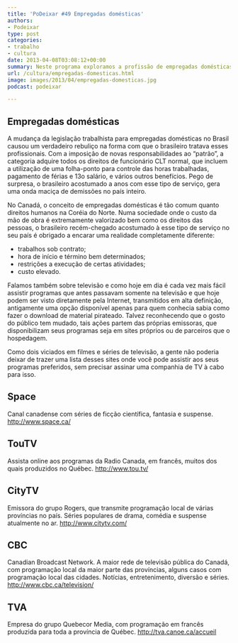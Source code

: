 ```yaml
---
title: 'PoDeixar #49 Empregadas domésticas'
authors:
- Podeixar
type: post
categories:
- trabalho
- cultura
date: 2013-04-08T03:08:12+00:00
summary: Neste programa exploramos a profissão de empregadas domésticas no Canadá. Será que esse é realmente um serviço caríssimo e inacessível para quem imigra?
url: /cultura/empregadas-domesticas.html
image: images/2013/04/empregadas-domesticas.jpg
podcast: podeixar

---
```

## Empregadas domésticas

A mudança da legislação trabalhista para empregadas domésticas no Brasil causou um verdadeiro rebuliço na forma com que o brasileiro tratava esses profissionais. Com a imposição de novas responsabilidades ao &#8220;patrão&#8221;, a categoria adquire todos os direitos de funcionário CLT normal, que incluem a utilização de uma folha-ponto para controle das horas trabalhadas, pagamento de férias e 13o salário, e vários outros benefícios. Pego de surpresa, o brasileiro acostumado a anos com esse tipo de serviço, gera uma onda maciça de demissões no país inteiro.

No Canadá, o conceito de empregadas domésticas é tão comum quanto direitos humanos na Coréia do Norte. Numa sociedade onde o custo da mão de obra é extremamente valorizado bem como os direitos das pessoas, o brasileiro recém-chegado acostumado à esse tipo de serviço no seu país é obrigado a encarar uma realidade completamente diferente:

  * trabalhos sob contrato;
  * hora de início e término bem determinados;
  * restrições a execução de certas atividades;
  * custo elevado.

Falamos também sobre televisão e como hoje em dia é cada vez mais fácil assistir programas que antes passavam somente na televisão e que hoje podem ser visto diretamente pela Internet, transmitidos em alta definição, antigamente uma opção disponível apenas para quem conhecia sabia como fazer o download de material pirateado. Talvez reconhecendo que o gosto do público tem mudado, tais ações partem das próprias emissoras, que disponibilizam seus programas seja em sites próprios ou de parceiros que o hospedagem.



Como dois viciados em filmes e séries de televisão, a gente não poderia deixar de trazer uma lista desses sites onde você pode assistir aos seus programas preferidos, sem precisar assinar uma companhia de TV à cabo para isso.

## Space

Canal canadense com séries de ficção científica, fantasia e suspense.
<a href="http://www.space.ca/" target="_blank">http://www.space.ca/</a>

## TouTV

Assista online aos programas da Radio Canada, em francês, muitos dos quais produzidos no Québec.
<a href="http://www.tou.tv/" target="_blank">http://www.tou.tv/</a>

## CityTV

Emissora do grupo Rogers, que transmite programação local de várias províncias no país. Séries populares de drama, comédia e suspense atualmente no ar.
<a href="http://www.citytv.com/" target="_blank">http://www.citytv.com/</a>

## CBC

Canadian Broadcast Network. A maior rede de televisão pública do Canadá, com programação local da maior parte das províncias, alguns casos com programação local das cidades. Notícias, entretenimento, diversão e séries.
<a href="http://www.cbc.ca/television/" target="_blank">http://www.cbc.ca/television/</a>

## TVA

Empresa do grupo Quebecor Media, com programação em francês produzida para toda a província de Québec.
<a href="http://tva.canoe.ca/accueil" target="_blank">http://tva.canoe.ca/accueil</a>
